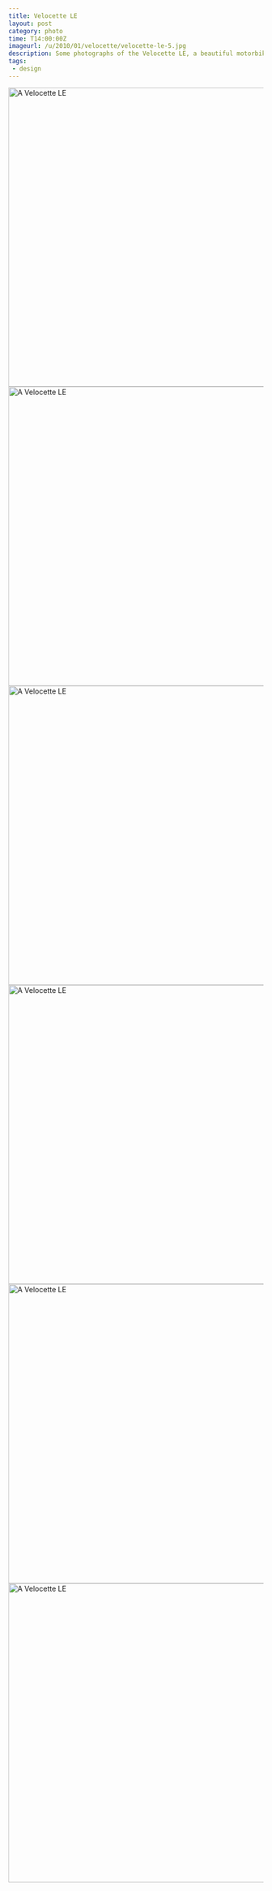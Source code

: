 ```yaml
---
title: Velocette LE
layout: post
category: photo
time: T14:00:00Z
imageurl: /u/2010/01/velocette/velocette-le-5.jpg
description: Some photographs of the Velocette LE, a beautiful motorbike.
tags:
 - design
---
```


<img src="http://dl.dropbox.com/u/84981/blog/u/2010/01/velocette/velocette-le-2.jpg" alt="A Velocette LE" width="590" />
<img src="http://dl.dropbox.com/u/84981/blog/u/2010/01/velocette/velocette-le-3.jpg" alt="A Velocette LE" width="590" />
<img src="http://dl.dropbox.com/u/84981/blog/u/2010/01/velocette/velocette-le-4.jpg" alt="A Velocette LE" width="590" />
<img src="http://dl.dropbox.com/u/84981/blog/u/2010/01/velocette/velocette-le.jpg" alt="A Velocette LE" width="590" />
<img src="http://dl.dropbox.com/u/84981/blog/u/2010/01/velocette/velocette-le-6.jpg" alt="A Velocette LE" width="590" />
<img src="http://dl.dropbox.com/u/84981/blog/u/2010/01/velocette/velocette-le-7.jpg" alt="A Velocette LE" width="590" />